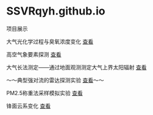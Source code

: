 # SSVRqyh.github.io
项目展示

  大气光化学过程与臭氧浓度变化 [查看](https://SSVRqyh.github.io/CX_QXKJ_O3)

  高空气象要素探测 [查看](https://SSVRqyh.github.io/CUITVirtualCourse)

  大气长法测定——通过地面观测测定大气上界太阳辐射 [查看](https://SSVRqyh.github.io/CX_QXKJ_Radiation)

  ～～典型强对流的雷达探测实验 [查看](https://SSVRqyh.github.io/CUIT_VisualRadarCourse)～～

  PM2.5称重法采样模拟实验 [查看](https://SSVRqyh.github.io/PM25WeightingV1.36.0)

  锋面云系变化 [查看](https://SSVRqyh.github.io/3DClouds_webGL)
